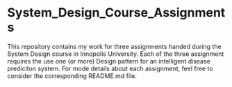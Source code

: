 # System_Design_Course_Assignments 
This repository contains my work for three assignments handed during the System Design course in Innopolis University.
Each of the three assignment requires the use one (or more) Design pattern for an intelligent disease prediciton system.
For mode details about each assignment, feel free to consider the corresponding README.md file.

